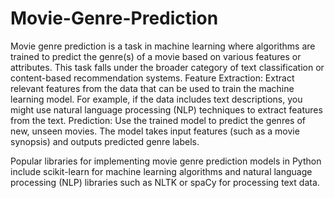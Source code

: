 # Movie-Genre-Prediction

Movie genre prediction is a task in machine learning where algorithms are trained to predict the genre(s) of a movie based on various features or attributes. This task falls under the broader category of text classification or content-based recommendation systems.
Feature Extraction:
Extract relevant features from the data that can be used to train the machine learning model. For example, if the data includes text descriptions, you might use natural language processing (NLP) techniques to extract features from the text.
Prediction:
Use the trained model to predict the genres of new, unseen movies. The model takes input features (such as a movie synopsis) and outputs predicted genre labels.

Popular libraries for implementing movie genre prediction models in Python include scikit-learn for machine learning algorithms and natural language processing (NLP) libraries such as NLTK or spaCy for processing text data.

